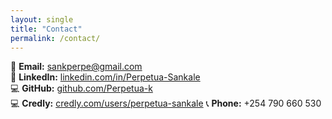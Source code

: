 ```yaml
---
layout: single
title: "Contact"
permalink: /contact/
---
```


📩 **Email:** [sankperpe@gmail.com](mailto:sankperpe@gmail.com)  
🔗 **LinkedIn:** [linkedin.com/in/Perpetua-Sankale](https://www.linkedin.com/in/Perpetua-Sankale)  
💻 **GitHub:** [github.com/Perpetua-k](https://github.com/Perpetua-k)  
💻 **Credly:** [credly.com/users/perpetua-sankale](https://www.credly.com/users/perpetua-sankale)
📞 **Phone:** +254 790 660 530
